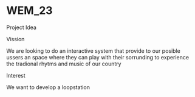 # WEM_23

Project Idea

Vission

We are looking to do an interactive system that provide to our posible ussers an space where they can play with their sorrunding to experience the tradional rhytms and music of our country

Interest

We want to develop a loopstation
